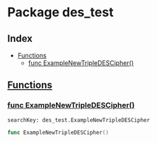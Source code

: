 # Package des_test

## Index

* [Functions](#func)
    * [func ExampleNewTripleDESCipher()](#ExampleNewTripleDESCipher)


## <a id="func" href="#func">Functions</a>

### <a id="ExampleNewTripleDESCipher" href="#ExampleNewTripleDESCipher">func ExampleNewTripleDESCipher()</a>

```
searchKey: des_test.ExampleNewTripleDESCipher
```

```Go
func ExampleNewTripleDESCipher()
```

